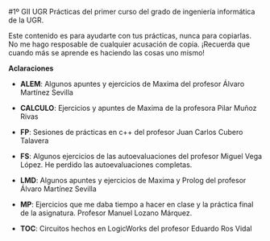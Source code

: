 #1º GII UGR
Prácticas del primer curso del grado de ingeniería informática de la UGR.

Este contenido es para ayudarte con tus prácticas, nunca para copiarlas. No me hago resposable de cualquier acusación de copia. 
¡Recuerda que cuando más se aprende es haciendo las cosas uno mismo!


**Aclaraciones**

- **ALEM**: Algunos apuntes y ejercicios de Maxima del profesor Álvaro Martínez Sevilla

- **CALCULO**: Ejercicios y apuntes de Maxima de la profesora Pilar Muñoz Rivas

- **FP**: Sesiones de prácticas en c++ del profesor Juan Carlos Cubero Talavera

- **FS**: Algunos ejercicios de las autoevaluaciones del profesor Miguel Vega López. He perdido las autoevaluaciones completas.

- **LMD**: Algunos apuntes y ejercicios de Maxima y Prolog del profesor Álvaro Martínez Sevilla

- **MP**: Ejercicios que me daba tiempo a hacer en clase y la práctica final de la asignatura. Profesor Manuel Lozano Márquez.

- **TOC**: Circuitos hechos en LogicWorks del profesor Eduardo Ros Vidal
